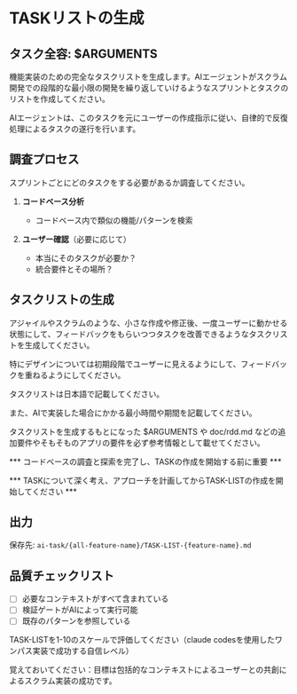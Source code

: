 # TASKリストの生成

## タスク全容: $ARGUMENTS

機能実装のための完全なタスクリストを生成します。AIエージェントがスクラム開発での段階的な最小限の開発を繰り返していけるようなスプリントとタスクのリストを作成してください。

AIエージェントは、このタスクを元にユーザーの作成指示に従い、自律的で反復処理によるタスクの遂行を行います。

## 調査プロセス
スプリントごとにどのタスクをする必要があるか調査してください。

1. **コードベース分析**
   - コードベース内で類似の機能/パターンを検索

2. **ユーザー確認**（必要に応じて）
   - 本当にそのタスクが必要か？
   - 統合要件とその場所？

## タスクリストの生成

アジャイルやスクラムのような、小さな作成や修正後、一度ユーザーに動かせる状態にして、フィードバックをもらいつつタスクを改善できるようなタスクリストを生成してください。

特にデザインについては初期段階でユーザーに見えるようにして、フィードバックを重ねるようにしてください。

タスクリストは日本語で記載してください。

また、AIで実装した場合にかかる最小時間や期間を記載してください。

タスクリストを生成するもとになった $ARGUMENTS や doc/rdd.md などの追加要件やそもそものアプリの要件を必ず参考情報として載せてください。

*** コードベースの調査と探索を完了し、TASKの作成を開始する前に重要 ***

*** TASKについて深く考え、アプローチを計画してからTASK-LISTの作成を開始してください ***

## 出力
保存先: `ai-task/{all-feature-name}/TASK-LIST-{feature-name}.md`

## 品質チェックリスト
- [ ] 必要なコンテキストがすべて含まれている
- [ ] 検証ゲートがAIによって実行可能
- [ ] 既存のパターンを参照している

TASK-LISTを1-10のスケールで評価してください（claude codesを使用したワンパス実装で成功する自信レベル）

覚えておいてください：目標は包括的なコンテキストによるユーザーとの共創によるスクラム実装の成功です。
